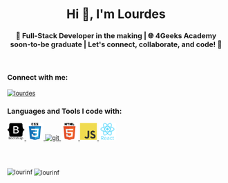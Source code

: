 <h1 align="center">Hi 👋, I'm Lourdes</h1>
<h3 align="center">🚀 Full-Stack Developer in the making | 🌐 4Geeks Academy soon-to-be graduate | Let's connect, collaborate, and code! 🌟</h3>
<br/>
<h3 align="left">Connect with me:</h3>
<p align="left">
<a href="https://linkedin.com/in/lourdes-infante-bernal-3b646bb4" target="blank"><img align="center" src="https://raw.githubusercontent.com/rahuldkjain/github-profile-readme-generator/master/src/images/icons/Social/linked-in-alt.svg" alt="lourdes" height="30" width="40" /></a>
</p>

<h3 align="left">Languages and Tools I code with:</h3>
<p align="left"> <a href="https://getbootstrap.com" target="_blank" rel="noreferrer"> <img src="https://raw.githubusercontent.com/devicons/devicon/master/icons/bootstrap/bootstrap-plain-wordmark.svg" alt="bootstrap" width="40" height="40"/> </a> <a href="https://www.w3schools.com/css/" target="_blank" rel="noreferrer"> <img src="https://raw.githubusercontent.com/devicons/devicon/master/icons/css3/css3-original-wordmark.svg" alt="css3" width="40" height="40"/> </a> <a href="https://git-scm.com/" target="_blank" rel="noreferrer"> <img src="https://www.vectorlogo.zone/logos/git-scm/git-scm-icon.svg" alt="git" width="40" height="40"/> </a> <a href="https://www.w3.org/html/" target="_blank" rel="noreferrer"> <img src="https://raw.githubusercontent.com/devicons/devicon/master/icons/html5/html5-original-wordmark.svg" alt="html5" width="40" height="40"/> </a> <a href="https://developer.mozilla.org/en-US/docs/Web/JavaScript" target="_blank" rel="noreferrer"> <img src="https://raw.githubusercontent.com/devicons/devicon/master/icons/javascript/javascript-original.svg" alt="javascript" width="40" height="40"/> </a> <a href="https://reactjs.org/" target="_blank" rel="noreferrer"> <img src="https://raw.githubusercontent.com/devicons/devicon/master/icons/react/react-original-wordmark.svg" alt="react" width="40" height="40"/> </a> </p>

<br/>
<br/>

<p><img align="left" src="https://github-readme-stats.vercel.app/api/top-langs?username=lourinf&show_icons=true&locale=en&layout=compact" alt="lourinf" /></p>
<p>&nbsp;<img align="center" src="https://github-readme-stats.vercel.app/api?username=lourinf&show_icons=true&locale=en" alt="lourinf" /></p>
